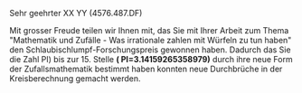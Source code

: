 Sehr geehrter XX YY (4576.487.DF)

Mit grosser Freude teilen wir Ihnen mit, das Sie mit Ihrer Arbeit zum Thema "Mathematik und Zufälle - Was irrationale zahlen mit Würfeln zu tun haben" den Schlaubischlumpf-Forschungspreis gewonnen haben. Dadurch das Sie die Zahl PI) bis zur 15. Stelle  **( PI=3.14159265358979)** durch ihre neue Form der Zufallsmathematik bestimmt haben konnten neue Durchbrüche in der Kreisberechnung gemacht werden.